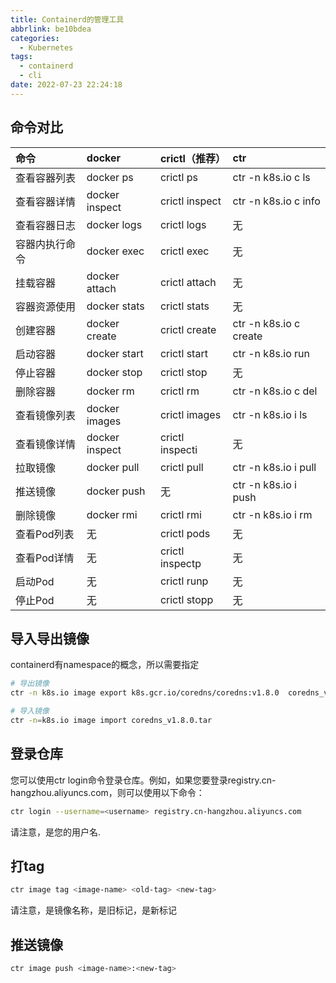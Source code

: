 ```yaml
---
title: Containerd的管理工具
abbrlink: be10bdea
categories:
  - Kubernetes
tags:
  - containerd
  - cli
date: 2022-07-23 22:24:18
---
```


## 命令对比

| 命令           | docker         | crictl（推荐）  | ctr                    |
| :------------- | :------------- | :-------------- | :--------------------- |
| 查看容器列表   | docker ps      | crictl ps       | ctr -n k8s.io c ls     |
| 查看容器详情   | docker inspect | crictl inspect  | ctr -n k8s.io c info   |
| 查看容器日志   | docker logs    | crictl logs     | 无                     |
| 容器内执行命令 | docker exec    | crictl exec     | 无                     |
| 挂载容器       | docker attach  | crictl attach   | 无                     |
| 容器资源使用   | docker stats   | crictl stats    | 无                     |
| 创建容器       | docker create  | crictl create   | ctr -n k8s.io c create |
| 启动容器       | docker start   | crictl start    | ctr -n k8s.io run      |
| 停止容器       | docker stop    | crictl stop     | 无                     |
| 删除容器       | docker rm      | crictl rm       | ctr -n k8s.io c del    |
| 查看镜像列表   | docker images  | crictl images   | ctr -n k8s.io i ls     |
| 查看镜像详情   | docker inspect | crictl inspecti | 无                     |
| 拉取镜像       | docker pull    | crictl pull     | ctr -n k8s.io i pull   |
| 推送镜像       | docker push    | 无              | ctr -n k8s.io i push   |
| 删除镜像       | docker rmi     | crictl rmi      | ctr -n k8s.io i rm     |
| 查看Pod列表    | 无             | crictl pods     | 无                     |
| 查看Pod详情    | 无             | crictl inspectp | 无                     |
| 启动Pod        | 无             | crictl runp     | 无                     |
| 停止Pod        | 无             | crictl stopp    | 无                     |

## 导入导出镜像

containerd有namespace的概念，所以需要指定

```bash
# 导出镜像
ctr -n k8s.io image export k8s.gcr.io/coredns/coredns:v1.8.0  coredns_v1.8.0.tar

# 导入镜像
ctr -n=k8s.io image import coredns_v1.8.0.tar
```

## 登录仓库

您可以使用ctr login命令登录仓库。例如，如果您要登录registry.cn-hangzhou.aliyuncs.com，则可以使用以下命令：

```bash
ctr login --username=<username> registry.cn-hangzhou.aliyuncs.com
```

请注意，<username>是您的用户名.

## 打tag

```bash
ctr image tag <image-name> <old-tag> <new-tag>
```

请注意，<image-name>是镜像名称，<old-tag>是旧标记，<new-tag>是新标记


## 推送镜像

```bash
ctr image push <image-name>:<new-tag>
```
